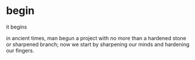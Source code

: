 # begin
it begins

in ancient times, man begun a project with no more than a hardened stone or sharpened branch; now we start by sharpening our minds and hardening our fingers.
